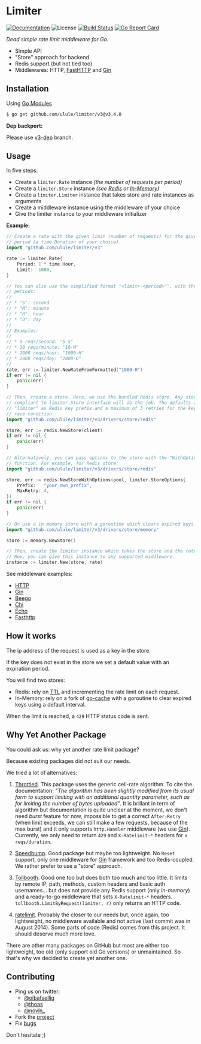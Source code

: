 # Limiter

[![Documentation][godoc-img]][godoc-url]
![License][license-img]
[![Build Status][circle-img]][circle-url]
[![Go Report Card][goreport-img]][goreport-url]

_Dead simple rate limit middleware for Go._

- Simple API
- "Store" approach for backend
- Redis support (but not tied too)
- Middlewares: HTTP, [FastHTTP][6] and [Gin][4]

## Installation

Using [Go Modules](https://github.com/golang/go/wiki/Modules)

```bash
$ go get github.com/ulule/limiter/v3@v3.4.0
```

**Dep backport:**

Please use [v3-dep](https://github.com/ulule/limiter/tree/v3-dep) branch.

## Usage

In five steps:

- Create a `limiter.Rate` instance _(the number of requests per period)_
- Create a `limiter.Store` instance _(see [Redis](https://github.com/ulule/limiter/blob/master/drivers/store/redis/store.go) or [In-Memory](https://github.com/ulule/limiter/blob/master/drivers/store/memory/store.go))_
- Create a `limiter.Limiter` instance that takes store and rate instances as arguments
- Create a middleware instance using the middleware of your choice
- Give the limiter instance to your middleware initializer

**Example:**

```go
// Create a rate with the given limit (number of requests) for the given
// period (a time.Duration of your choice).
import "github.com/ulule/limiter/v3"

rate := limiter.Rate{
    Period: 1 * time.Hour,
    Limit:  1000,
}

// You can also use the simplified format "<limit>-<period>"", with the given
// periods:
//
// * "S": second
// * "M": minute
// * "H": hour
// * "D": day
//
// Examples:
//
// * 5 reqs/second: "5-S"
// * 10 reqs/minute: "10-M"
// * 1000 reqs/hour: "1000-H"
// * 2000 reqs/day: "2000-D"
//
rate, err := limiter.NewRateFromFormatted("1000-H")
if err != nil {
    panic(err)
}

// Then, create a store. Here, we use the bundled Redis store. Any store
// compliant to limiter.Store interface will do the job. The defaults are
// "limiter" as Redis key prefix and a maximum of 3 retries for the key under
// race condition.
import "github.com/ulule/limiter/v3/drivers/store/redis"

store, err := redis.NewStore(client)
if err != nil {
    panic(err)
}

// Alternatively, you can pass options to the store with the "WithOptions"
// function. For example, for Redis store:
import "github.com/ulule/limiter/v3/drivers/store/redis"

store, err := redis.NewStoreWithOptions(pool, limiter.StoreOptions{
    Prefix:   "your_own_prefix",
    MaxRetry: 4,
})
if err != nil {
    panic(err)
}

// Or use a in-memory store with a goroutine which clears expired keys.
import "github.com/ulule/limiter/v3/drivers/store/memory"

store := memory.NewStore()

// Then, create the limiter instance which takes the store and the rate as arguments.
// Now, you can give this instance to any supported middleware.
instance := limiter.New(store, rate)
```

See middleware examples:

- [HTTP](https://github.com/ulule/limiter-examples/tree/master/http/main.go)
- [Gin](https://github.com/ulule/limiter-examples/tree/master/gin/main.go)
- [Beego](https://github.com/ulule/limiter-examples/blob/master//beego/main.go)
- [Chi](https://github.com/ulule/limiter-examples/tree/master/chi/main.go)
- [Echo](https://github.com/ulule/limiter-examples/tree/master/echo/main.go)
- [Fasthttp](https://github.com/ulule/limiter-examples/tree/master/echo/main.go)

## How it works

The ip address of the request is used as a key in the store.

If the key does not exist in the store we set a default
value with an expiration period.

You will find two stores:

- Redis: rely on [TTL](http://redis.io/commands/ttl) and incrementing the rate limit on each request.
- In-Memory: rely on a fork of [go-cache](https://github.com/patrickmn/go-cache) with a goroutine to clear expired keys using a default interval.

When the limit is reached, a `429` HTTP status code is sent.

## Why Yet Another Package

You could ask us: why yet another rate limit package?

Because existing packages did not suit our needs.

We tried a lot of alternatives:

1. [Throttled][1]. This package uses the generic cell-rate algorithm. To cite the
   documentation: _"The algorithm has been slightly modified from its usual form to
   support limiting with an additional quantity parameter, such as for limiting the
   number of bytes uploaded"_. It is brillant in term of algorithm but
   documentation is quite unclear at the moment, we don't need _burst_ feature for
   now, impossible to get a correct `After-Retry` (when limit exceeds, we can still
   make a few requests, because of the max burst) and it only supports `http.Handler`
   middleware (we use [Gin][4]). Currently, we only need to return `429`
   and `X-Ratelimit-*` headers for `n reqs/duration`.

2. [Speedbump][3]. Good package but maybe too lightweight. No `Reset` support,
   only one middleware for [Gin][4] framework and too Redis-coupled. We rather
   prefer to use a "store" approach.

3. [Tollbooth][5]. Good one too but does both too much and too little. It limits by
   remote IP, path, methods, custom headers and basic auth usernames... but does not
   provide any Redis support (only _in-memory_) and a ready-to-go middleware that sets
   `X-Ratelimit-*` headers. `tollbooth.LimitByRequest(limiter, r)` only returns an HTTP
   code.

4. [ratelimit][2]. Probably the closer to our needs but, once again, too
   lightweight, no middleware available and not active (last commit was in August
   2014). Some parts of code (Redis) comes from this project. It should deserve much
   more love.

There are other many packages on GitHub but most are either too lightweight, too
old (only support old Go versions) or unmaintained. So that's why we decided to
create yet another one.

## Contributing

- Ping us on twitter:
  - [@oibafsellig](https://twitter.com/oibafsellig)
  - [@thoas](https://twitter.com/thoas)
  - [@novln\_](https://twitter.com/novln_)
- Fork the [project](https://github.com/ulule/limiter)
- Fix [bugs](https://github.com/ulule/limiter/issues)

Don't hesitate ;)

[1]: https://github.com/throttled/throttled
[2]: https://github.com/r8k/ratelimit
[3]: https://github.com/etcinit/speedbump
[4]: https://github.com/gin-gonic/gin
[5]: https://github.com/didip/tollbooth
[6]: https://github.com/valyala/fasthttp
[godoc-url]: https://godoc.org/github.com/ulule/limiter
[godoc-img]: https://godoc.org/github.com/ulule/limiter?status.svg
[license-img]: https://img.shields.io/badge/license-MIT-blue.svg
[goreport-url]: https://goreportcard.com/report/github.com/ulule/limiter
[goreport-img]: https://goreportcard.com/badge/github.com/ulule/limiter
[circle-url]: https://circleci.com/gh/ulule/limiter/tree/master
[circle-img]: https://circleci.com/gh/ulule/limiter.svg?style=shield&circle-token=baf62ec320dd871b3a4a7e67fa99530fbc877c99
